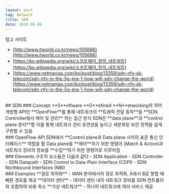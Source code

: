 ```yaml
---
layout: post 
tag: Network
title: SDN
date: 2018.06.06
---
```

참고 사이트
- [http://www.itworld.co.kr/news/105686](http://www.itworld.co.kr/news/105686)  
- [https://ko.wikipedia.org/wiki/소프트웨어_정의_네트워킹](https://ko.wikipedia.org/wiki/소프트웨어_정의_네트워킹)
- [https://www.netmanias.com/ko/post/blog/13359/sdn-nfv-sk-telecom/sdn-nfv-in-the-5g-era-1-how-will-sdn-change-the-world](https://www.netmanias.com/ko/post/blog/13359/sdn-nfv-sk-telecom/sdn-nfv-in-the-5g-era-1-how-will-sdn-change-the-world)

<br>
## SDN  
### Concept  
**S**oftware **D**efined **N**etworking의 약어  
개방형 API인 **OpenFlow**를 통해 네트워크의 **트래픽 전달 동작**을  **SDN Controller에서 제어 및 관리** 하는 접근 방식  
SDN은 **data plane**과 **control plane 분리**함  
이를 통해 네트워크 관리 유연성을 높이고 세분화된 보안 정책을 쉽게 구현할 수 있음  
<br>
### OpenFlow API  
SDN에서 **Control plane과 Data plane 사이의 표준 통신 인터페이스** 역할을 함  
Data plane을 **제어**하기 위한 명령어 (Match & Action)과  
네트워크 장비의 정보를 **수집**하기 위한 명령어로 이루어짐  
<br>
### Elements  
구조적 요소들은 다음과 같다  
- SDN Application  
- SDN Controller  
- SDN Datapath  
- SDN Control to Data-Plain Interface (CDPI)  
- SDN Northbound Interfaces (NBI)  
<br>
### Examples  
**경로 최적화**  
- WAN 분야에서의 경로 최적화, A에서 B로 향할 때 빠른 경로를 제공  
**데이터 센터**  
- 데이터 센터 내의 네트워크 장비를 SDN 컨트롤러와 조합하여 비용 축소  
**가상 네트워크**  
- 하나의 네트워크에 여러 서비스 제공  